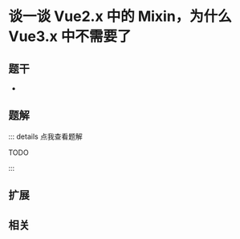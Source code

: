# 谈一谈 Vue2.x 中的 Mixin，为什么 Vue3.x 中不需要了


## 题干

- 



## 题解

::: details 点我查看题解

  TODO

:::



## 扩展



## 相关
